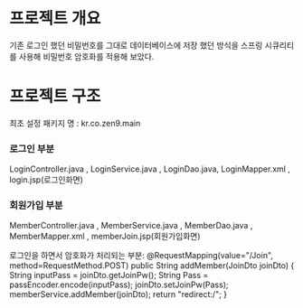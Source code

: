 # 프로젝트 개요 #
기존 로그인 했던 비밀번호를 그대로 데이터베이스에 저장 했던 방식을 스프링 시큐리티를 사용해 비밀번호 암호화를 적용해 보았다.

# 프로젝트 구조 #
최초 설정 패키지 명 : kr.co.zen9.main

### 로그인 부분 ###
LoginController.java , LoginService.java , LoginDao.java, LoginMapper.xml , login.jsp(로그인화면)

### 회원가입 부분 ###
MemberController.java , MemberService.java , MemberDao.java , MemberMapper.xml , memberJoin.jsp(회원가입화면)

로그인을 하면서 암호화가 처리되는 부분: 
    @RequestMapping(value="/Join", method=RequestMethod.POST)
    public String addMember(JoinDto joinDto) {
      String inputPass = joinDto.getJoinPw();
      String Pass = passEncoder.encode(inputPass);
      joinDto.setJoinPw(Pass);
      memberService.addMember(joinDto);
      return "redirect:/";
    }
